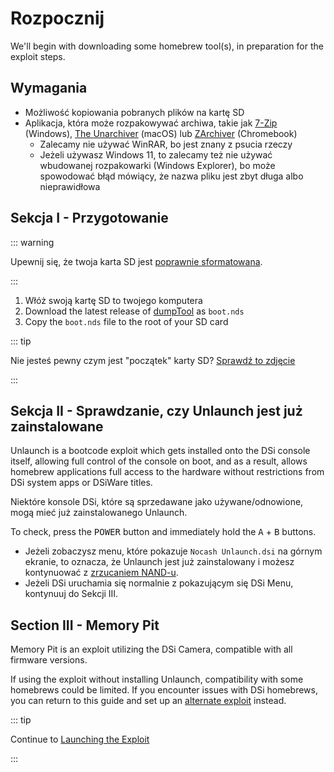 # Rozpocznij

We'll begin with downloading some homebrew tool(s), in preparation for the exploit steps.

## Wymagania

- Możliwość kopiowania pobranych plików na kartę SD
- Aplikacja, która może rozpakowywać archiwa, takie jak [7-Zip](https://www.7-zip.org/) (Windows), [The Unarchiver](https://apps.apple.com/us/app/the-unarchiver/id425424353) (macOS) lub [ZArchiver](https://play.google.com/store/apps/details?id=ru.zdevs.zarchiver) (Chromebook)
  - Zalecamy nie używać WinRAR, bo jest znany z psucia rzeczy
  - Jeżeli używasz Windows 11, to zalecamy też nie używać wbudowanej rozpakowarki (Windows Explorer), bo może spowodować błąd mówiący, że nazwa pliku jest zbyt długa albo nieprawidłowa

## Sekcja I - Przygotowanie

::: warning

Upewnij się, że twoja karta SD jest [poprawnie sformatowana](sd-card-setup.html).

:::

1. Włóż swoją kartę SD to twojego komputera
2. Download the latest release of [dumpTool](https://dsi.cfw.guide/assets/files/dumptool/boot.nds) as `boot.nds`
3. Copy the `boot.nds` file to the root of your SD card

::: tip

Nie jesteś pewny czym jest "początek" karty SD? [Sprawdź to zdjęcie](/assets/images/sdroot/pl_PL.png)

:::

## Sekcja II - Sprawdzanie, czy Unlaunch jest już zainstalowane

Unlaunch is a bootcode exploit which gets installed onto the DSi console itself, allowing full control of the console on boot, and as a result, allows homebrew applications full access to the hardware without restrictions from DSi system apps or DSiWare titles.

Niektóre konsole DSi, które są sprzedawane jako używane/odnowione, mogą mieć już zainstalowanego Unlaunch.

To check, press the <kbd class="face">POWER</kbd> button and immediately hold the <kbd class="face">A</kbd> + <kbd class="face">B</kbd> buttons.

- Jeżeli zobaczysz menu, które pokazuje `Nocash Unlaunch.dsi` na górnym ekranie, to oznacza, że Unlaunch jest już zainstalowany i możesz kontynuować z [zrzucaniem NAND-u](dumping-nand.html).
- Jeżeli DSi uruchamia się normalnie z pokazującym się DSi Menu, kontynuuj do Sekcji III.

## Section III - Memory Pit

Memory Pit is an exploit utilizing the DSi Camera, compatible with all firmware versions.

If using the exploit without installing Unlaunch, compatibility with some homebrews could be limited. If you encounter issues with DSi homebrews, you can return to this guide and set up an [alternate exploit](alternate-exploits.html) instead.

::: tip

Continue to [Launching the Exploit](launching-the-exploit.html)

:::
